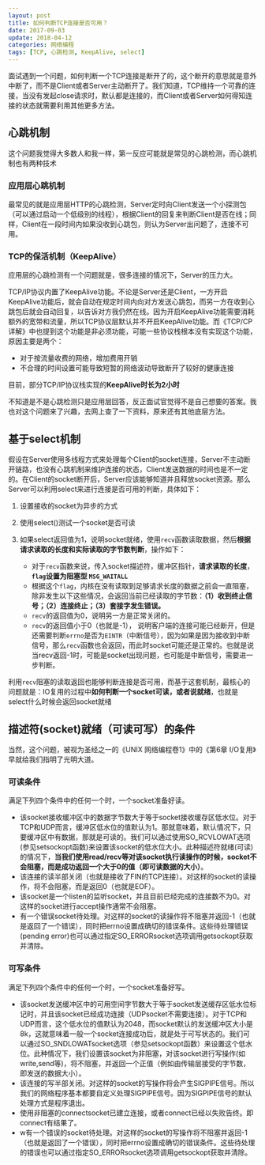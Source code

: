 ```yaml
---
layout: post
title: 如何判断TCP连接是否可用？
date: 2017-09-03
update: 2018-04-12
categories: 网络编程
tags: [TCP, 心跳检测, KeepAlive, select]
---
```


面试遇到一个问题，如何判断一个TCP连接是断开了的，这个断开的意思就是意外中断了，而不是Client或者Server主动断开了。我们知道，TCP维持一个可靠的连接，当没有发起close请求时，默认都是连接的，而Client或者Server如何得知连接的状态就需要利用其他更多方法。

<!--more-->

## 心跳机制

这个问题我觉得大多数人和我一样，第一反应可能就是常见的心跳检测，而心跳机制也有两种技术

### 应用层心跳机制

最常见的就是应用层HTTP的心跳检测，Server定时向Client发送一个小探测包（可以通过启动一个低级别的线程），根据Client的回复来判断Client是否在线；同样，Client在一段时间内如果没收到心跳包，则认为Server出问题了，连接不可用。

### TCP的保活机制（KeepAlive）

应用层的心跳检测有一个问题就是，很多连接的情况下，Server的压力大。

TCP/IP协议内置了KeepAlive功能。不论是Server还是Client，一方开启KeepAlive功能后，就会自动在规定时间内向对方发送心跳包，而另一方在收到心跳包后就会自动回复，以告诉对方我仍然在线。因为开启KeepAlive功能需要消耗额外的宽带和流量，所以TCP协议层默认并不开启KeepAlive功能。而《TCP/CP详解》中也提到这个功能是非必须功能，可能一些协议栈根本没有实现这个功能，原因主要是两个：
    
 * 对于按流量收费的网络，增加费用开销
 * 不合理的时间设置可能导致短暂的网络波动导致断开了较好的健康连接

目前，部分TCP/IP协议栈实现的**KeepAlive时长为2小时**


不知道是不是心跳检测只是应用层回答，反正面试官觉得不是自己想要的答案。我也对这个问题来了兴趣，去网上查了一下资料，原来还有其他底层方法。

## 基于select机制

假设在Server使用多线程方式来处理每个Client的socket连接，Server不主动断开链路，也没有心跳机制来维护连接的状态，Client发送数据的时间也是不一定的。在Client的socket断开后，Server应该能够知道并且释放socket资源。那么Server可以利用select来进行连接是否可用的判断，具体如下：

 1. 设置接收的socket为异步的方式
 2. 使用select()测试一个socket是否可读
 3. 如果select返回值为1，说明socket就绪，使用`recv`函数读取数据，然后**根据请求读取的长度和实际读取的字节数判断**，操作如下：
    
    * 对于`recv`函数来说，传入socket描述符，缓冲区指针，**请求读取的长度**，**`flag`设置为阻塞型 `MSG_WAITALL`**
    * 根据这个`flag`，内核在没有读取到足够请求长度的数据之前会一直阻塞，除非发生以下这些情况，会返回当前已经读取的字节数：**（1）收到终止信号；（2）连接终止；（3）套接字发生错误。**
    * `recv`的返回值为0，说明另一方是正常关闭的。
    * `recv`的返回值小于0（也就是-1）， 说明客户端的连接可能已经断开，但是还需要判断`errno`是否为`EINTR`（中断信号），因为如果是因为接收到中断信号，那么`recv`函数也会返回，而此时socket可能还是正常的。也就是说当recv返回-1时，可能是socket出现问题，也可能是中断信号，需要进一步判断。

利用`recv`阻塞的读取返回也能够判断连接是否可用，而基于这套机制，最核心的问题就是：IO复用的过程中**如何判断一个socket可读，或者说就绪**，也就是select什么时候会返回socket就绪

## 描述符(socket)就绪（可读可写）的条件

当然，这个问题，被视为圣经之一的《UNIX 网络编程卷1》中的《第6章 I/O复用》早就给我们指明了光明大道。

### 可读条件

满足下列四个条件中的任何一个时，一个socket准备好读。

 * 该socket接收缓冲区中的数据字节数大于等于socket接收缓存区低水位。对于TCP和UDP而言，缓冲区低水位的值默认为1。那就意味着，默认情况下，只要缓冲区中有数据，那就是可读的。我们可以通过使用SO_RCVLOWAT选项(参见setsockopt函数)来设置该socket的低水位大小。此种描述符就绪(可读)的情况下，**当我们使用read/recv等对该socket执行读操作的时候，socket不会阻塞，而是成功返回一个大于0的值（即可读数据的大小）**。
 * 该连接的读半部关闭（也就是接收了FIN的TCP连接）。对这样的socket的读操作，将不会阻塞，而是返回0（也就是EOF）。
 * 该socket是一个listen的监听socket，并且目前已经完成的连接数不为0。对这样的socket进行accept操作通常不会阻塞。
 * 有一个错误socket待处理。对这样的socket的读操作将不阻塞并返回-1（也就是返回了一个错误），同时把errno设置成确切的错误条件。这些待处理错误(pending error)也可以通过指定SO_ERRORsocket选项调用getsockopt获取并清除。
 
### 可写条件

满足下列四个条件中的任何一个时，一个socket准备好写。

* 该socket发送缓冲区中的可用空间字节数大于等于socket发送缓存区低水位标记时，并且该socket已经成功连接（UDPsocket不需要连接）。对于TCP和UDP而言，这个低水位的值默认为2048，而socket默认的发送缓冲区大小是8k，这就意味着一般一个socket连接成功后，就是处于可写状态的。我们可以通过SO_SNDLOWATsocket选项（参见setsockopt函数）来设置这个低水位。此种情况下，我们设置该socket为非阻塞，对该socket进行写操作(如write,send等)，将不阻塞，并返回一个正值（例如由传输层接受的字节数，即发送的数据大小）。
* 该连接的写半部关闭。对这样的socket的写操作将会产生SIGPIPE信号。所以我们的网络程序基本都要自定义处理SIGPIPE信号。因为SIGPIPE信号的默认处理方式是程序退出。
* 使用非阻塞的connectsocket已建立连接，或者connect已经以失败告终。即connect有结果了。
* w有一个错误的socket待处理。对这样的socket的写操作将不阻塞并返回-1（也就是返回了一个错误），同时把errno设置成确切的错误条件。这些待处理的错误也可以通过指定SO_ERRORsocket选项调用getsockopt获取并清除。




